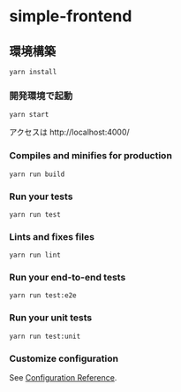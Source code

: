 # simple-frontend

## 環境構築
```
yarn install
```

### 開発環境で起動
```
yarn start
```
アクセスは http://localhost:4000/

### Compiles and minifies for production
```
yarn run build
```

### Run your tests
```
yarn run test
```

### Lints and fixes files
```
yarn run lint
```

### Run your end-to-end tests
```
yarn run test:e2e
```

### Run your unit tests
```
yarn run test:unit
```

### Customize configuration
See [Configuration Reference](https://cli.vuejs.org/config/).
